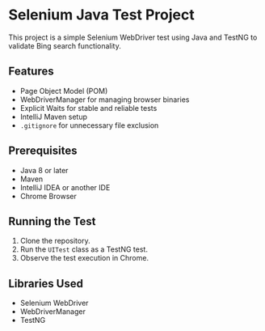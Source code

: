 # Selenium Java Test Project

This project is a simple Selenium WebDriver test using Java and TestNG to validate Bing search functionality.

## Features
- Page Object Model (POM)
- WebDriverManager for managing browser binaries
- Explicit Waits for stable and reliable tests
- IntelliJ Maven setup
- `.gitignore` for unnecessary file exclusion

## Prerequisites
- Java 8 or later
- Maven
- IntelliJ IDEA or another IDE
- Chrome Browser

## Running the Test
1. Clone the repository.
2. Run the `UITest` class as a TestNG test.
3. Observe the test execution in Chrome.

## Libraries Used
- Selenium WebDriver
- WebDriverManager
- TestNG
